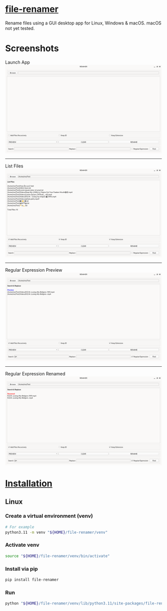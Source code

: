 # [file-renamer](https://github.com/mcarlos101/file-renamer)

Rename files using a GUI desktop app for Linux, Windows & macOS. macOS not yet tested.

# Screenshots

Launch App
![file-renamer app](https://raw.githubusercontent.com/mcarlos101/file-renamer/main/screenshots/file-renamer-01-desktop-app.png)

***

List Files
![List Files](https://raw.githubusercontent.com/mcarlos101/file-renamer/main/screenshots/file-renamer-02-list-files.png)

***

Regular Expression Preview
![Regular Expression Preview](https://raw.githubusercontent.com/mcarlos101/file-renamer/main/screenshots/file-renamer-17-search-replace-regular-expression-preview.png)

***

Regular Expression Renamed
![Regular Expression Renamed](https://raw.githubusercontent.com/mcarlos101/file-renamer/main/screenshots/file-renamer-18-search-replace-regular-expression-renamed.png)

# [Installation](https://pypi.org/project/file-renamer/)

## Linux

### Create a virtual environment (venv)
```sh
# For example
python3.11 -m venv "${HOME}/file-renamer/venv"
```

### Activate venv
```sh
source "${HOME}/file-renamer/venv/bin/activate"
```

### Install via pip
```sh
pip install file-renamer
```

### Run
```sh
python "${HOME}/file-renamer/venv/lib/python3.11/site-packages/file-renamer/widget.py"
```
